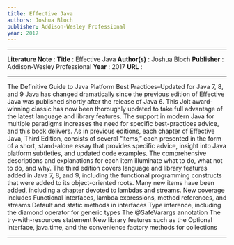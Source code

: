 ```yaml
---
title: Effective Java
authors: Joshua Bloch
publisher: Addison-Wesley Professional
year: 2017
---
```

***
**Literature Note** :
**Title** : Effective Java
**Author(s)** : Joshua Bloch
**Publisher** : Addison-Wesley Professional
**Year** : 2017
**URL** : 
***
The Definitive Guide to Java Platform Best Practices–Updated for Java 7, 8, and 9 Java has changed dramatically since the previous edition of Effective Java was published shortly after the release of Java 6. This Jolt award-winning classic has now been thoroughly updated to take full advantage of the latest language and library features. The support in modern Java for multiple paradigms increases the need for specific best-practices advice, and this book delivers. As in previous editions, each chapter of Effective Java, Third Edition, consists of several “items,” each presented in the form of a short, stand-alone essay that provides specific advice, insight into Java platform subtleties, and updated code examples. The comprehensive descriptions and explanations for each item illuminate what to do, what not to do, and why. The third edition covers language and library features added in Java 7, 8, and 9, including the functional programming constructs that were added to its object-oriented roots. Many new items have been added, including a chapter devoted to lambdas and streams. New coverage includes Functional interfaces, lambda expressions, method references, and streams Default and static methods in interfaces Type inference, including the diamond operator for generic types The @SafeVarargs annotation The try-with-resources statement New library features such as the Optional interface, java.time, and the convenience factory methods for collections
***